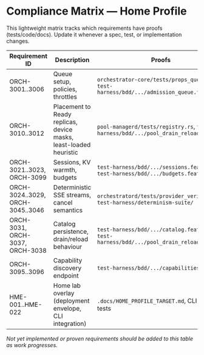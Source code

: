# Compliance Matrix — Home Profile

This lightweight matrix tracks which requirements have proofs (tests/code/docs). Update it whenever a spec, test, or implementation changes.

| Requirement ID | Description | Proofs |
|----------------|-------------|--------|
| ORCH-3001..3006 | Queue setup, policies, throttles | `orchestrator-core/tests/props_queue.rs`, `test-harness/bdd/.../admission_queue.feature` |
| ORCH-3010..3012 | Placement to Ready replicas, device masks, least-loaded heuristic | `pool-managerd/tests/registry.rs`, `test-harness/bdd/.../pool_drain_reload.feature` |
| ORCH-3021..3023, ORCH-3099 | Sessions, KV warmth, budgets | `test-harness/bdd/.../sessions.feature`, `test-harness/bdd/.../budgets.feature` |
| ORCH-3024..3029, ORCH-3045..3046 | Deterministic SSE streams, cancel semantics | `orchestratord/tests/provider_verify.rs`, `test-harness/determinism-suite/` |
| ORCH-3031, ORCH-3037, ORCH-3038 | Catalog persistence, drain/reload behaviour | `test-harness/bdd/.../catalog.feature`, `test-harness/bdd/.../pool_drain_reload.feature` |
| ORCH-3095..3096 | Capability discovery endpoint | `test-harness/bdd/.../capabilities.feature` |
| HME-001..HME-022 | Home lab overlay (deployment envelope, CLI integration) | `.docs/HOME_PROFILE_TARGET.md`, CLI pact tests |

_Not yet implemented or proven requirements should be added to this table as work progresses._
